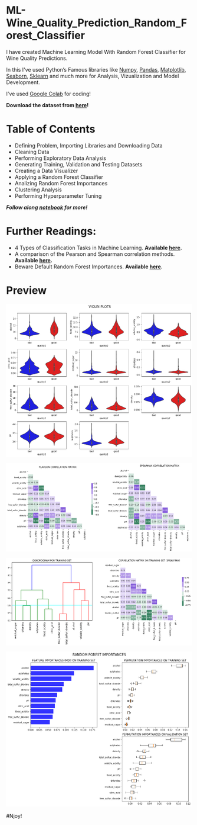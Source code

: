 # ML-Wine_Quality_Prediction_Random_Forest_Classifier

I have created Machine Learning Model With Random Forest Classifier for Wine Quality Predictions.

In this I've used Python’s Famous libraries like [Numpy](https://numpy.org/), [Pandas](https://pandas.pydata.org/), [Matplotlib](https://matplotlib.org/), [Seaborn](https://seaborn.pydata.org/), [Sklearn](https://scikit-learn.org/) and much more for Analysis, Vizualization and Model Development.

I've used [Google Colab](https://colab.research.google.com/) for coding!

**Download the dataset from [here](https://github.com/Anuragtsl/ML-Wine_Quality_Prediction_Random_Forest_Classifier/blob/main/Dataset.txt)!**

# Table of Contents

* Defining Problem, Importing Libraries and Downloading Data
* Cleaning Data
* Performing Exploratory Data Analysis
* Generating Training, Validation and Testing Datasets
* Creating a Data Visualizer
* Applying a Random Forest Classifier
* Analizing Random Forest Importances
* Clustering Analysis
* Performing Hyperparameter Tuning

***Follow along [notebook](https://github.com/Anuragtsl/ML-Wine_Quality_Prediction_Random_Forest_Classifier/blob/main/wine_project_full.ipynb) for more!***

# Further Readings:

* 4 Types of Classification Tasks in Machine Learning. **Available [here](https://machinelearningmastery.com/types-of-classification-in-machine-learning/).**
* A comparison of the Pearson and Spearman correlation methods. **Available [here](https://support.minitab.com/en-us/minitab-express/1/help-and-how-to/modeling-statistics/regression/supporting-topics/basics/a-comparison-of-the-pearson-and-spearman-correlation-methods/#:~:text=The%20Pearson%20correlation%20evaluates%20the%20linear%20relationship%20between%20two%20continuous%20variables.&text=The%20Spearman%20correlation%20coefficient%20is,evaluate%20relationships%20involving%20ordinal%20variables).**
* Beware Default Random Forest Importances. **Available [here](https://explained.ai/rf-importance/).**


# Preview

![Image1](https://github.com/Anuragtsl/ML-Wine_Quality_Prediction_Random_Forest_Classifier/blob/main/images/1.png)

![Image2](https://github.com/Anuragtsl/ML-Wine_Quality_Prediction_Random_Forest_Classifier/blob/main/images/2.png)

![Image3](https://github.com/Anuragtsl/ML-Wine_Quality_Prediction_Random_Forest_Classifier/blob/main/images/3.png)

![Image4](https://github.com/Anuragtsl/ML-Wine_Quality_Prediction_Random_Forest_Classifier/blob/main/images/4.png)

#Njoy!
